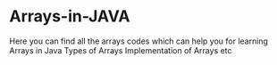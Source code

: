 # Arrays-in-JAVA
Here you can find all the arrays codes which can help you for learning Arrays in Java
Types of Arrays
Implementation of Arrays 
etc

